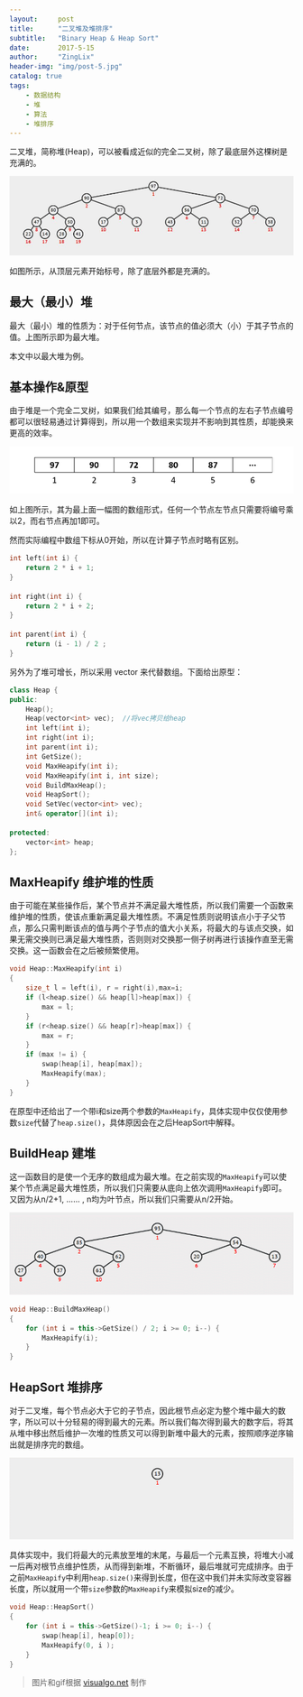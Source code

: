 ```yaml
---
layout:     post
title:      "二叉堆及堆排序"
subtitle:   "Binary Heap & Heap Sort"
date:       2017-5-15
author:     "ZingLix"
header-img: "img/post-5.jpg"
catalog: true
tags:
    - 数据结构
    - 堆
    - 算法
    - 堆排序
---
```


二叉堆，简称堆(Heap)，可以被看成近似的完全二叉树，除了最底层外这棵树是充满的。

![heap.jpg](/img/in-post/Heap/heap.jpg)

如图所示，从顶层元素开始标号，除了底层外都是充满的。

## 最大（最小）堆

最大（最小）堆的性质为：对于任何节点，该节点的值必须大（小）于其子节点的值。上图所示即为最大堆。

本文中以最大堆为例。


## 基本操作&原型

由于堆是一个完全二叉树，如果我们给其编号，那么每一个节点的左右子节点编号都可以很轻易通过计算得到，所以用一个数组来实现并不影响到其性质，却能换来更高的效率。

![1.png](/img/in-post/Heap/1.png)

如上图所示，其为最上面一幅图的数组形式，任何一个节点左节点只需要将编号乘以2，而右节点再加1即可。

然而实际编程中数组下标从0开始，所以在计算子节点时略有区别。

``` cpp
int left(int i) {
	return 2 * i + 1;
}

int right(int i) {
	return 2 * i + 2;
}

int parent(int i) {
	return (i - 1) / 2 ;
}
```

另外为了堆可增长，所以采用 vector 来代替数组。下面给出原型：

``` cpp
class Heap {
public:
    Heap();
    Heap(vector<int> vec);  //将vec拷贝给heap
    int left(int i);
    int right(int i);
    int parent(int i);
    int GetSize();
    void MaxHeapify(int i);
    void MaxHeapify(int i, int size);
    void BuildMaxHeap();
    void HeapSort();
    void SetVec(vector<int> vec);
    int& operator[](int i);

protected:
    vector<int> heap;
};
```

## MaxHeapify 维护堆的性质

由于可能在某些操作后，某个节点并不满足最大堆性质，所以我们需要一个函数来维护堆的性质，使该点重新满足最大堆性质。不满足性质则说明该点小于子父节点，那么只需判断该点的值与两个子节点的值大小关系，将最大的与该点交换，如果无需交换则已满足最大堆性质，否则则对交换那一侧子树再进行该操作直至无需交换。这一函数会在之后被频繁使用。

``` cpp
void Heap::MaxHeapify(int i)
{
    size_t l = left(i), r = right(i),max=i;
    if (l<heap.size() && heap[l]>heap[max]) {
        max = l;
    }
    if (r<heap.size() && heap[r]>heap[max]) {
        max = r;
    }
    if (max != i) {
        swap(heap[i], heap[max]);
        MaxHeapify(max);
    }
}
```

在原型中还给出了一个带i和size两个参数的`MaxHeapify`，具体实现中仅仅使用参数`size`代替了`heap.size()`，具体原因会在之后HeapSort中解释。

## BuildHeap 建堆

这一函数目的是使一个无序的数组成为最大堆。在之前实现的`MaxHeapify`可以使某个节点满足最大堆性质，所以我们只需要从底向上依次调用`MaxHeapify`即可。又因为从n/2+1, ...... , n均为叶节点，所以我们只需要从n/2开始。

![CreateHeap1.gif](/img/in-post/Heap/CreateHeap1.gif)

``` cpp
void Heap::BuildMaxHeap()
{
    for (int i = this->GetSize() / 2; i >= 0; i--) {
        MaxHeapify(i);
    }
}
```

## HeapSort 堆排序

对于二叉堆，每个节点必大于它的子节点，因此根节点必定为整个堆中最大的数字，所以可以十分轻易的得到最大的元素。所以我们每次得到最大的数字后，将其从堆中移出然后维护一次堆的性质又可以得到新堆中最大的元素，按照顺序逆序输出就是排序完的数组。

![HeapSort.gif](/img/in-post/Heap/HeapSort.gif)

具体实现中，我们将最大的元素放至堆的末尾，与最后一个元素互换，将堆大小减一后再对根节点维护性质，从而得到新堆，不断循环，最后堆就可完成排序。由于之前`MaxHeapify`中利用`heap.size()`来得到长度，但在这中我们并未实际改变容器长度，所以就用一个带`size`参数的`MaxHeapify`来模拟size的减少。

``` cpp
void Heap::HeapSort()
{
    for (int i = this->GetSize()-1; i >= 0; i--) {
        swap(heap[i], heap[0]);
        MaxHeapify(0, i );
    }
}
```

> 图片和gif根据 [visualgo.net](https://visualgo.net/) 制作
